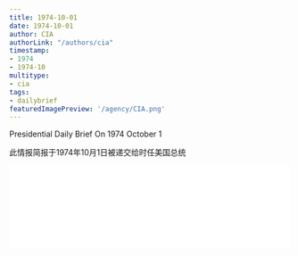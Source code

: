 ```yaml
---
title: 1974-10-01
date: 1974-10-01
author: CIA 
authorLink: "/authors/cia"
timestamp: 
- 1974
- 1974-10
multitype: 
- cia
tags: 
- dailybrief
featuredImagePreview: '/agency/CIA.png'
---
```



Presidential Daily Brief On 1974 October 1

此情报简报于1974年10月1日被递交给时任美国总统

<!--more-->





<div id="over" style="width:100%; overflow:hidden"> <iframe id="sFrame" name="sFrame" frameborder="no" border="0"  allowfullscreen marginwidth="0" scrolling="no" src = " /CIA/1974-10-01.html "  style = " position:absulute; width: 806px; top: 300;" > </iframe> </div>